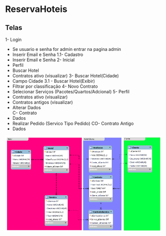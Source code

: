 # ReservaHoteis
## Telas
1- Login
  - Se usuario e senha for admin entrar na pagina admin
  - Inserir Email e Senha
1.1- Cadastro
  - Inserir Email e Senha
2- Inicial
  - Perfil
  - Buscar Hotel
  - Contratos ativo (visualizar)
3- Buscar Hotel(Cidade)
  - Campo Cidade
3.1 - Buscar Hotel(Exibir)
  - Filtrar por classificação
4- Novo Contrato
  - Selecionar Serviços (Pacotes/Quartos/Adcional)
5- Perfil
  - Contratos ativo (visualizar)
  - Contratos antigos (visualizar)
  - Alterar Dados
\
C- Contrato
  - Dados
  - Realizar Pedido (Servico Tipo Pedido)
CO- Contrato Antigo
  - Dados

![alt text](https://github.com/JoaoSecate/ReservaHoteis/blob/master/DB/ReservaHoteis_DB_Model.png)
